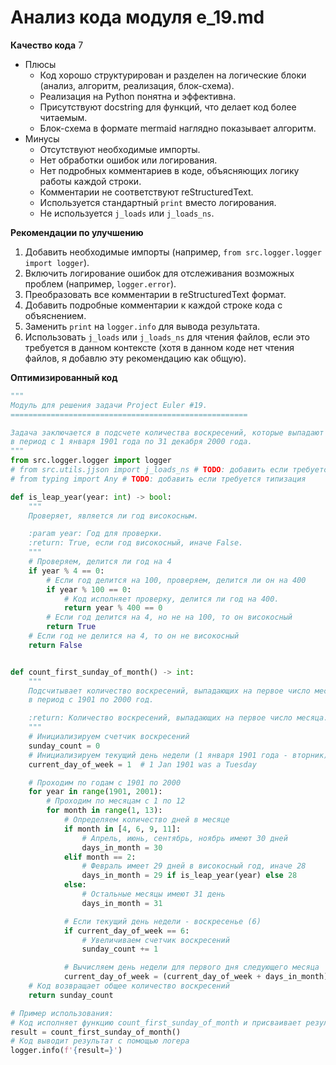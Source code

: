 # Анализ кода модуля e_19.md

**Качество кода**
7
- Плюсы
    - Код хорошо структурирован и разделен на логические блоки (анализ, алгоритм, реализация, блок-схема).
    - Реализация на Python понятна и эффективна.
    - Присутствуют docstring для функций, что делает код более читаемым.
    - Блок-схема в формате mermaid наглядно показывает алгоритм.
- Минусы
    - Отсутствуют необходимые импорты.
    - Нет обработки ошибок или логирования.
    - Нет подробных комментариев в коде, объясняющих логику работы каждой строки.
    - Комментарии не соответствуют reStructuredText.
    - Используется стандартный `print` вместо логирования.
    - Не используется `j_loads` или `j_loads_ns`.

**Рекомендации по улучшению**

1.  Добавить необходимые импорты (например, `from src.logger.logger import logger`).
2.  Включить логирование ошибок для отслеживания возможных проблем (например, `logger.error`).
3.  Преобразовать все комментарии в reStructuredText формат.
4.  Добавить подробные комментарии к каждой строке кода с объяснением.
5.  Заменить `print` на `logger.info` для вывода результата.
6.  Использовать `j_loads` или `j_loads_ns` для чтения файлов, если это требуется в данном контексте (хотя в данном коде нет чтения файлов, я добавлю эту рекомендацию как общую).

**Оптимизированный код**

```python
"""
Модуль для решения задачи Project Euler #19.
=====================================================

Задача заключается в подсчете количества воскресений, которые выпадают на первое число месяца
в период с 1 января 1901 года по 31 декабря 2000 года.
"""
from src.logger.logger import logger
# from src.utils.jjson import j_loads_ns # TODO: добавить если требуется чтение файлов
# from typing import Any # TODO: добавить если требуется типизация

def is_leap_year(year: int) -> bool:
    """
    Проверяет, является ли год високосным.

    :param year: Год для проверки.
    :return: True, если год високосный, иначе False.
    """
    # Проверяем, делится ли год на 4
    if year % 4 == 0:
        # Если год делится на 100, проверяем, делится ли он на 400
        if year % 100 == 0:
            # Код исполняет проверку, делится ли год на 400.
            return year % 400 == 0
        # Если год делится на 4, но не на 100, то он високосный
        return True
    # Если год не делится на 4, то он не високосный
    return False


def count_first_sunday_of_month() -> int:
    """
    Подсчитывает количество воскресений, выпадающих на первое число месяца
    в период с 1901 по 2000 год.

    :return: Количество воскресений, выпадающих на первое число месяца.
    """
    # Инициализируем счетчик воскресений
    sunday_count = 0
    # Инициализируем текущий день недели (1 января 1901 года - вторник)
    current_day_of_week = 1  # 1 Jan 1901 was a Tuesday

    # Проходим по годам с 1901 по 2000
    for year in range(1901, 2001):
        # Проходим по месяцам с 1 по 12
        for month in range(1, 13):
            # Определяем количество дней в месяце
            if month in [4, 6, 9, 11]:
                # Апрель, июнь, сентябрь, ноябрь имеют 30 дней
                days_in_month = 30
            elif month == 2:
                # Февраль имеет 29 дней в високосный год, иначе 28
                days_in_month = 29 if is_leap_year(year) else 28
            else:
                # Остальные месяцы имеют 31 день
                days_in_month = 31

            # Если текущий день недели - воскресенье (6)
            if current_day_of_week == 6:
                # Увеличиваем счетчик воскресений
                sunday_count += 1

            # Вычисляем день недели для первого дня следующего месяца
            current_day_of_week = (current_day_of_week + days_in_month) % 7
    # Код возвращает общее количество воскресений
    return sunday_count

# Пример использования:
# Код исполняет функцию count_first_sunday_of_month и присваивает результат переменной
result = count_first_sunday_of_month()
# Код выводит результат с помощью логера
logger.info(f'{result=}')

```
